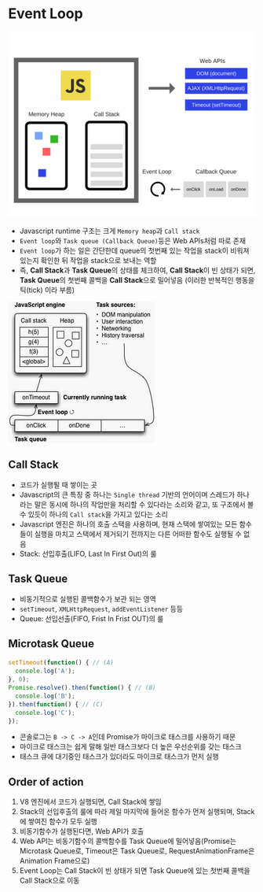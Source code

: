 # Event Loop
![event-loop-1](./event-loop.png)

- Javascript runtime 구조는 크게 `Memory heap`과 `Call stack`
- `Event loop`와 `Task queue (Callback Queue)`등은 Web APIs처럼 따로 존재
- `Event loop`가 하는 일은 간단한데 queue의 첫번째 있는 작업을 stack이 비워져있는지 확인한 뒤 작업을 stack으로 보내는 역할
- 즉, **Call Stack**과 **Task Queue**의 상태를 체크하여, **Call Stack**이 빈 상태가 되면, **Task Queue**의 첫번째 콜백을 **Call Stack**으로 밀어넣음 (이러한 반복적인 행동을 틱(tick) 이라 부름)


![event-loop-2](./event-loop.jpg)

## Call Stack
- 코드가 실행될 때 쌓이는 곳
- Javascript의 큰 특징 중 하나는 `Single thread` 기반의 언어이며 스레드가 하나라는 말은 동시에 하나의 작업만을 처리할 수 있다라는 소리와 같고, 또 구조에서 볼수 있듯이 하나의 `Call stack`을 가지고 있다는 소리
- Javascript 엔진은 하나의 호출 스택을 사용하며, 현재 스택에 쌓여있는 모든 함수들이 실행을 마치고 스택에서 제거되기 전까지는 다른 어떠한 함수도 실행될 수 없음
- Stack: 선입후출(LIFO, Last In First Out)의 룰

## Task Queue
- 비동기적으로 실행된 콜백함수가 보관 되는 영역
- `setTimeout`, `XMLHttpRequest`, `addEventListener` 등등
- Queue: 선입선출(FIFO, Frist In Frist OUT)의 룰

## Microtask Queue
```js
setTimeout(function() { // (A)
  console.log('A');
}, 0);
Promise.resolve().then(function() { // (B)
  console.log('B');
}).then(function() { // (C)
  console.log('C');
});
```
- 콘솔로그는 `B -> C -> A`인데 Promise가 마이크로 태스크를 사용하기 때문
- 마이크로 태스크는 쉽게 말해 일반 태스크보다 더 높은 우선순위를 갖는 태스크
- 태스크 큐에 대기중인 태스크가 있더라도 마이크로 태스크가 먼저 실행

## Order of action
1. V8 엔진에서 코드가 실행되면, Call Stack에 쌓임
2. Stack의 선입후출의 룰에 따라 제일 마지막에 들어온 함수가 먼저 실행되며, Stack에 쌓여진 함수가 모두 실행
3. 비동기함수가 실행된다면, Web API가 호출
4. Web API는 비동기함수의 콜백함수를 Task Queue에 밀어넣음(Promise는 Microtask Queue로, Timeout은 Task Queue로, RequestAnimationFrame은 Animation Frame으로)
5. Event Loop는 Call Stack이 빈 상태가 되면 Task Queue에 있는 첫번째 콜백을 Call Stack으로 이동

